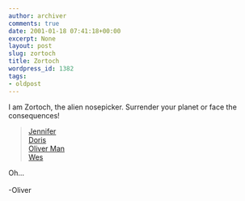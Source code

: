 ```yaml
---
author: archiver
comments: true
date: 2001-01-18 07:41:18+00:00
excerpt: None
layout: post
slug: zortoch
title: Zortoch
wordpress_id: 1382
tags:
- oldpost
---
```


I am Zortoch, the alien nosepicker. Surrender your planet or face the consequences!

> <a href="http://www.oliverweb.com/zortoch/jennifer.htm">Jennifer</a><br /><a href="http://www.oliverweb.com/zortoch/doris.htm">Doris</a><br /><a href="http://www.oliverweb.com/zortoch/oliverman.htm">Oliver Man</a><br /><a href="http://www.oliverweb.com/zortoch/wes.htm">Wes</a>

Oh...<br /><br />-Oliver